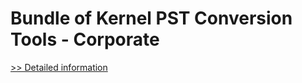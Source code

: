 # Bundle of Kernel PST Conversion Tools - Corporate
[>> Detailed information](https://secure.element5.com/esales/product.html?productid=300608966&affiliateid=200057808)